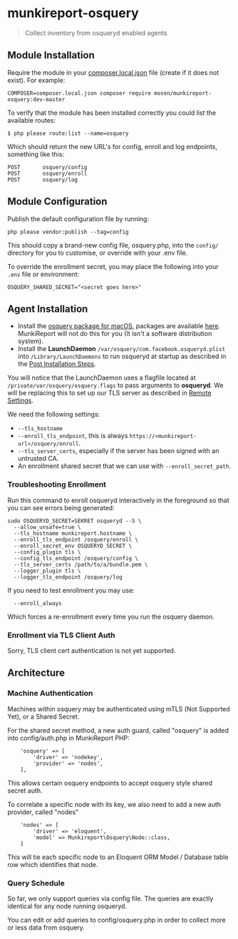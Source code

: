 # munkireport-osquery #

> Collect inventory from osqueryd enabled agents

## Module Installation ##

Require the module in your [composer.local.json](composer.local.json) file (create if it does not exist).
For example:

    COMPOSER=composer.local.json composer require mosen/munkireport-osquery:dev-master

To verify that the module has been installed correctly you could list the available routes:

    $ php please route:list --name=osquery

Which should return the new URL's for config, enroll and log endpoints, something like this:

    POST       osquery/config 
    POST       osquery/enroll 
    POST       osquery/log 

## Module Configuration ##

Publish the default configuration file by running:

    php please vendor:publish --tag=config

This should copy a brand-new config file, osquery.php, into the `config/` directory for you to customise, or override
with your .env file.

To override the enrollment secret, you may place the following into your `.env` file or environment:

    OSQUERY_SHARED_SECRET="<secret goes here>"

## Agent Installation ##

- Install the [osquery package for macOS](https://osquery.readthedocs.io/en/latest/installation/install-macos/),
  packages are available [here](https://osquery.io/downloads/). MunkiReport will not
  do this for you (It isn't a software distribution system).
- Install the **LaunchDaemon** `/var/osquery/com.facebook.osqueryd.plist` into `/Library/LaunchDaemons` to
  run osqueryd at startup as described in the [Post Installation Steps](https://osquery.readthedocs.io/en/latest/installation/install-macos/).

You will notice that the LaunchDaemon uses a flagfile located at `/private/var/osquery/osquery.flags` to
pass arguments to **osqueryd**. We will be replacing this to set up our TLS server as described
in [Remote Settings](https://osquery.readthedocs.io/en/latest/deployment/remote/).

We need the following settings:

- `--tls_hostname`
- `--enroll_tls_endpoint`, this is always `https://<munkireport-url>/osquery/enroll`.
- `--tls_server_certs`, especially if the server has been signed with an untrusted CA.
- An enrollment shared secret that we can use with `--enroll_secret_path`.

### Troubleshooting Enrollment ###

Run this command to enroll osqueryd interactively in the foreground so that you can
see errors being generated:

    sudo OSQUERYD_SECRET=SEKRET osqueryd --S \
      --allow_unsafe=true \
      --tls_hostname munkireport.hostname \
      --enroll_tls_endpoint /osquery/enroll \
      --enroll_secret_env OSQUERYD_SECRET \
      --config_plugin tls \
      --config_tls_endpoint /osquery/config \
      --tls_server_certs /path/to/a/bundle.pem \
      --logger_plugin tls \
      --logger_tls_endpoint /osquery/log


If you need to test enrollment you may use:

      --enroll_always 

Which forces a re-enrollment every time you run the osquery daemon.

### Enrollment via TLS Client Auth ###

Sorry, TLS client cert authentication is not yet supported.

## Architecture

### Machine Authentication

Machines within osquery may be authenticated using mTLS (Not Supported Yet), or a Shared Secret.

For the shared secret method, a new auth guard, called "osquery" is added into config/auth.php in MunkiReport PHP:

        'osquery' => [
            'driver' => 'nodekey',
            'provider' => 'nodes',
        ],

This allows certain osquery endpoints to accept osquery style shared secret auth.

To correlate a specific node with its key, we also need to add a new auth provider, called "nodes"

        'nodes' => [
            'driver' => 'eloquent',
            'model' => Munkireport\Osquery\Node::class,
        ]

This will tie each specific node to an Eloquent ORM Model / Database table row which identifies that node.

### Query Schedule

So far, we only support queries via config file. The queries are exactly identical for any node running osqueryd.

You can edit or add queries to config/osquery.php in order to collect more or less data from osquery.

